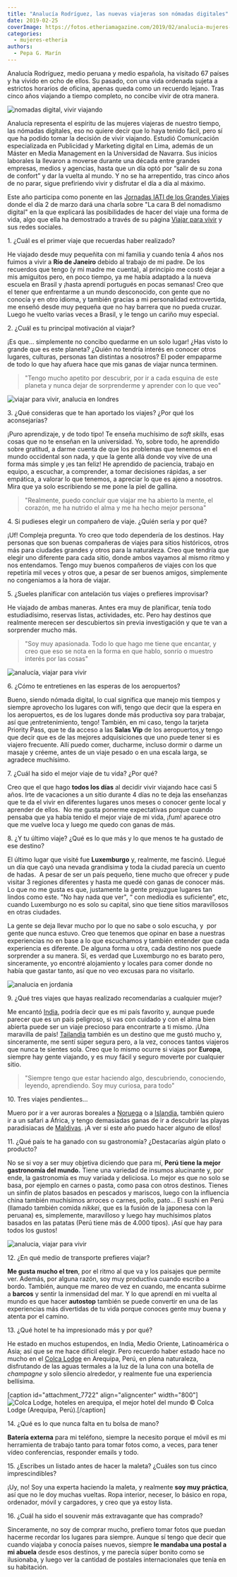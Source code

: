 ```yaml
---
title: "Analucía Rodríguez, las nuevas viajeras son nómadas digitales"
date: 2019-02-25
coverImage: https://fotos.etheriamagazine.com/2019/02/analucia-mujeres-etheria.jpg
categories: 
  - mujeres-etheria
authors: 
  - Pepa G. Marín
---
```


Analucía Rodríguez, medio peruana y medio española, ha visitado 67 países y ha vivido en 
ocho de ellos. Su pasado, con una vida ordenada sujeta a estrictos horarios de oficina, 
apenas queda como un recuerdo lejano. Tras cinco años viajando a tiempo completo, no 
concibe vivir de otra manera. 

![nomadas digital, vivir viajando](https://fotos.etheriamagazine.com/2019/02/analucia-mujeres-etheria.jpg "Analucía Rodríguez, nómada digital en Viajar para vivir.")

Analucía representa el espíritu de las mujeres viajeras de nuestro tiempo, las nómadas digitales, eso no quiere decir que lo haya tenido fácil, pero sí que ha podido tomar la decisión de vivir viajando. Estudió Comunicación especializada en Publicidad y Marketing digital en Lima, además de un Máster en Media Management en la Universidad de Navarra. Sus inicios laborales la llevaron a moverse durante una década entre grandes empresas, medios y agencias, hasta que un día optó por “salir de su zona de confort” y dar la vuelta al mundo. Y no se ha arrepentido, tras cinco años de no parar, sigue prefiriendo vivir y disfrutar el día a día al máximo.

Este año participa como ponente en las [Jornadas IATI de los Grandes Viajes](https://jornadasgrandesviajes.es) donde el día 2 de marzo dará una charla sobre "La cara B del nomadismo digital" en la que explicará las posibilidades de hacer del viaje una forma de vida, algo que ella ha demostrado a través de su página [Viajar para vivir](https://viajarparavivir.com/) y sus redes sociales.

1\. ¿Cuál es el primer viaje que recuerdas haber realizado? 

He viajado desde muy pequeñita con mi familia y cuando tenía 4 años nos fuimos a vivir a **Río de Janeiro** debido al trabajo de mi padre. De los recuerdos que tengo (y mi madre me cuenta), al principio me costó dejar a mis amiguitos pero, en poco tiempo, ya me había adaptado a la nueva escuela en Brasil y ¡hasta aprendí portugués en pocas semanas! Creo que el tener que enfrentarme a un mundo desconocido, con gente que no conocía y en otro idioma, y también gracias a mi personalidad extrovertida, me enseñó desde muy pequeña que no hay barrera que no pueda cruzar. Luego he vuelto varias veces a Brasil, y le tengo un cariño muy especial.

2\. ¿Cuál es tu principal motivación al viajar? 

¡Es que... simplemente no concibo quedarme en un solo lugar! ¿Has visto lo grande que es este planeta? ¿Quién no tendría interés en conocer otros lugares, culturas, personas tan distintas a nosotros? El poder empaparme de todo lo que hay afuera hace que mis ganas de viajar nunca terminen.

> "Tengo mucho apetito por descubrir, por ir a cada esquina de este planeta y nunca dejar 
> de sorprenderme y aprender con lo que veo" 

![viajar para vivir, analucia en londres](https://fotos.etheriamagazine.com/2019/02/analucia-etheria-magazine.jpg "Analucía Rodríguez en Londres")

3\. ¿Qué consideras que te han aportado los viajes? ¿Por qué los aconsejarías? 

¡Puro aprendizaje, y de todo tipo! Te enseña muchísimo de _soft skills_, esas cosas que no te enseñan en la universidad. Yo, sobre todo, he aprendido sobre gratitud, a darme cuenta de que los problemas que tenemos en el mundo occidental son nada, y que la gente allá donde voy vive de una forma más simple y ¡es tan feliz! He aprendido de paciencia, trabajo en equipo, a escuchar, a comprender, a tomar decisiones rápidas, a ser empática, a valorar lo que tenemos, a apreciar lo que es ajeno a nosotros. Mira que ya solo escribiendo se me pone la piel de gallina.

> "Realmente, puedo concluir que viajar me ha abierto la mente, el corazón, me ha nutrido 
> el alma y me ha hecho mejor persona" 

4\. Si pudieses elegir un compañero de viaje. ¿Quién sería y por qué? 

¡Uf! Compleja pregunta. Yo creo que todo dependería de los destinos. Hay personas que son buenas compañeras de viajes para sitios históricos, otros más para ciudades grandes y otros para la naturaleza. Creo que tendría que elegir uno diferente para cada sitio, donde ambos vayamos al mismo ritmo y nos entendamos. Tengo muy buenos compañeros de viajes con los que repetiría mil veces y otros que, a pesar de ser buenos amigos, simplemente no congeniamos a la hora de viajar.

5\. ¿Sueles planificar con antelación tus viajes o prefieres improvisar? 

He viajado de ambas maneras. Antes era muy de planificar, tenía todo estudiadísimo, reservas listas, actividades, etc. Pero hay destinos que realmente merecen ser descubiertos sin previa investigación y que te van a sorprender mucho más.

> "Soy muy apasionada. Todo lo que hago me tiene que encantar, y creo que eso se nota en 
> la forma en que hablo, sonrío o muestro interés por las cosas" 

![analucía, viajar para vivir](https://fotos.etheriamagazine.com/2019/02/analu-etheria-magazine.jpg "Analucía Rodríguez en Filipinas.")

6\. ¿Cómo te entretienes en las esperas de los aeropuertos? 

Bueno, siendo nómada digital, lo cual significa que manejo mis tiempos y siempre aprovecho los lugares con wifi, tengo que decir que la espera en los aeropuertos, es de los lugares donde más productiva soy para trabajar, así que ¡entretenimiento, tengo! También, en mi caso, tengo la tarjeta Priority Pass, que te da acceso a las **Salas Vip** de los aeropuertos,y tengo que decir que es de las mejores adquisiciones que uno puede tener si es viajero frecuente. Allí puedo comer, ducharme, incluso dormir o darme un masaje y créeme, antes de un viaje pesado o en una escala larga, se agradece muchísimo.

7\. ¿Cuál ha sido el mejor viaje de tu vida? ¿Por qué? 

Creo que el que hago **todos los días** al decidir vivir viajando hace casi 5 años. Irte de vacaciones a un sitio durante 4 días no te deja las enseñanzas que te da el vivir en diferentes lugares unos meses o conocer gente local y aprender de ellos.  No me gusta ponerme expectativas porque cuando pensaba que ya había tenido el mejor viaje de mi vida, ¡fum! aparece otro que me vuelve loca y luego me quedo con ganas de más.

8\. ¿Y tu último viaje? ¿Qué es lo que más y lo que menos te ha gustado de ese destino? 

El último lugar que visité fue **Luxemburgo** y, realmente, me fascinó. Llegué un día que cayó una nevada grandísima y toda la ciudad parecía un cuento de hadas.  A pesar de ser un país pequeño, tiene mucho que ofrecer y pude visitar 3 regiones diferentes y hasta me quedé con ganas de conocer más.  Lo que no me gusta es que, justamente la gente prejuzgue lugares tan lindos como este. "No hay nada que ver", “ con mediodía es suficiente”, etc, cuando Luxemburgo no es solo su capital, sino que tiene sitios maravillosos en otras ciudades.

La gente se deja llevar mucho por lo que no sabe o solo escucha, y  por gente que nunca estuvo. Creo que tenemos que opinar en base a nuestras experiencias no en base a lo que escuchamos y también entender que cada experiencia es diferente. De alguna forma u otra, cada destino nos puede sorprender a su manera. Sí, es verdad que Luxemburgo no es barato pero, sinceramente, yo encontré alojamiento y locales para comer donde no había que gastar tanto, así que no veo excusas para no visitarlo.

![analucia en jordania](https://fotos.etheriamagazine.com/2019/02/Analucia-Jordania-WadiRum.jpg "Analucía Rodríguez en el desierto de Wadi Rum, Jordania.")

9\. ¿Qué tres viajes que hayas realizado recomendarías a cualquier mujer? 

Me encantó [India](https://etheriamagazine.com/2018/10/19/viajar-sola-o-con-amigas-a-india/), podría decir que es mi país favorito y, aunque puede parecer que es un país peligroso, si vas con cuidado y con el alma bien abierta puede ser un viaje precioso para encontrarte a ti mismo. ¡Una maravilla de país! [Tailandia](https://etheriamagazine.com/2018/06/16/viaje-parejas-mar-de-andaman/) también es un destino que me gustó mucho y, sinceramente, me sentí súper segura pero, a la vez, conoces tantos viajeros que nunca te sientes sola. Creo que lo mismo ocurre si viajas por **Europa**, siempre hay gente viajando, y es muy fácil y seguro moverte por cualquier sitio.

> "Siempre tengo que estar haciendo algo, descubriendo, conociendo, leyendo, aprendiendo. 
> Soy muy curiosa, para todo" 

10\. Tres viajes pendientes… 

Muero por ir a ver auroras boreales a [Noruega](https://etheriamagazine.com/2018/12/13/razones-para-viajar-a-noruega/) o a [Islandia](https://etheriamagazine.com/2018/09/26/islandia-la-isla-del-desafio-de-reykjavik-a-vik/), también quiero ir a un safari a África, y tengo demasiadas ganas de ir a descubrir las playas paradisiacas de [Maldivas](https://etheriamagazine.com/2018/10/16/islas-maldivas-lunas-de-miel-y-deportes-activos-para-mujeres/). ¡A ver si este año puedo hacer alguno de ellos!

11\. ¿Qué país te ha ganado con su gastronomía? ¿Destacarías algún plato o producto? 

No se si voy a ser muy objetiva diciendo que para mí, **Perú tiene la mejor gastronomía del mundo.** Tiene una variedad de insumos alucinante y, por ende, la gastronomía es muy variada y deliciosa. Lo mejor es que no solo se basa, por ejemplo en carnes o pasta, como pasa con otros destinos. Tienes un sinfín de platos basados en pescados y mariscos, luego con la influencia china también muchísimos arroces o carnes, pollo, pato... El sushi en Perú (llamado también comida _nikkei_, que es la fusión de la japonesa con la peruana) es, simplemente, maravilloso y luego hay muchísimos platos basados en las patatas (Perú tiene más de 4.000 tipos). ¡Así que hay para todos los gustos!

![analucia, viajar para vivir](https://fotos.etheriamagazine.com/2019/02/analucia-viajes.jpg "Analucía en uno de sus viajes.")

12\. ¿En qué medio de transporte prefieres viajar? 

**Me gusta mucho el tren**, por el ritmo al que va y los paisajes que permite ver. Además, por alguna razón, soy muy productiva cuando escribo a bordo. También, aunque me mareo de vez en cuando, me encanta subirme a **barcos** y sentir la inmensidad del mar. Y lo que aprendí en mi vuelta al mundo es que hacer **autostop** también se puede convertir en una de las experiencias más divertidas de tu vida porque conoces gente muy buena y atenta por el camino.

13\. ¿Qué hotel te ha impresionado más y por qué? 

He estado en muchos estupendos, en India, Medio Oriente, Latinoamérica o Asia; así que se me hace difícil elegir. Pero recuerdo haber estado hace no mucho en el [Colca Lodge](https://colca-lodge.com/es/hotel/) en Arequipa, Perú, en plena naturaleza, disfrutando de las aguas termales a la luz de la luna con una botella de _champagne_ y solo silencio alrededor, y realmente fue una experiencia bellísima.

\[caption id="attachment\_7722" align="aligncenter" width="800"\]![Colca Lodge, hoteles en arequipa, el mejor hotel del mundo](https://fotos.etheriamagazine.com/2019/02/colca-lodge-arequipa.jpg "Colca Lodge, en Arequipa (Perú)") © Colca Lodge (Arequipa, Perú).\[/caption\]

14\. ¿Qué es lo que nunca falta en tu bolsa de mano? 

**Batería externa** para mi teléfono, siempre la necesito porque el móvil es mi herramienta de trabajo tanto para tomar fotos como, a veces, para tener vídeo conferencias, responder emails y todo.

15\. ¿Escribes un listado antes de hacer la maleta? ¿Cuáles son tus cinco 
imprescindibles? 

¡Uy, no! Soy una experta haciendo la maleta, y realmente **soy muy práctica**, así que no le doy muchas vueltas. Ropa interior, neceser, lo básico en ropa, ordenador, móvil y cargadores, y creo que ya estoy lista.

16\. ¿Cuál ha sido el souvenir más extravagante que has comprado? 

Sinceramente, no soy de comprar mucho, prefiero tomar fotos que puedan hacerme recordar los lugares para siempre. Aunque sí tengo que decir que cuando viajaba y conocía países nuevos, siempre **le mandaba una postal a mi abuela** desde esos destinos, y me parecía súper bonito como se ilusionaba, y luego ver la cantidad de postales internacionales que tenía en su habitación.
